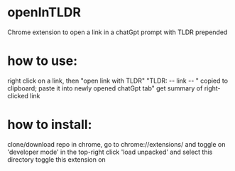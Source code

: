 # openInTLDR
Chrome extension to open a link in a chatGpt prompt with TLDR prepended

# how to use:
right click on a link, then "open link with TLDR"
"TLDR: -- link -- " copied to clipboard; paste it into newly opened chatGpt tab"
get summary of right-clicked link

# how to install:
clone/download repo
in chrome, go to chrome://extensions/ and toggle on 'developer mode' in the top-right
click 'load unpacked' and select this directory
toggle this extension on